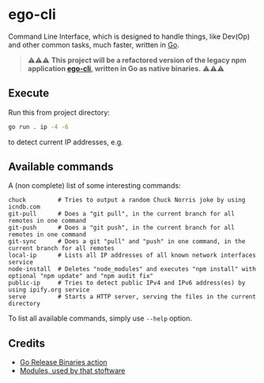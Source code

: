 # ego-cli

Command Line Interface, which is designed to handle things, like Dev(Op) and other common tasks, much faster, written in [Go](https://golang.org/).

> ⚠️⚠️⚠️ **This project will be a refactored version of the legacy npm application [ego-cli](https://github.com/egodigital/ego-cli), written in Go as native binaries.** ⚠️⚠️⚠️

## Execute

Run this from project directory:

```bash
go run . ip -4 -6
```

to detect current IP addresses, e.g.

## Available commands

A (non complete) list of some interesting commands:

```
chuck         # Tries to output a random Chuck Norris joke by using icndb.com
git-pull      # Does a "git pull", in the current branch for all remotes in one command
git-push      # Does a "git push", in the current branch for all remotes in one command
git-sync      # Does a git "pull" and "push" in one command, in the current branch for all remotes
local-ip      # Lists all IP addresses of all known network interfaces service
node-install  # Deletes "node_modules" and executes "npm install" with optional "npm update" and "npm audit fix"
public-ip     # Tries to detect public IPv4 and IPv6 address(es) by using ipify.org service
serve         # Starts a HTTP server, serving the files in the current directory
```

To list all available commands, simply use `--help` option.

## Credits

* [Go Release Binaries action](https://github.com/marketplace/actions/go-release-binaries)
* [Modules, used by that stoftware](./go.mod)
